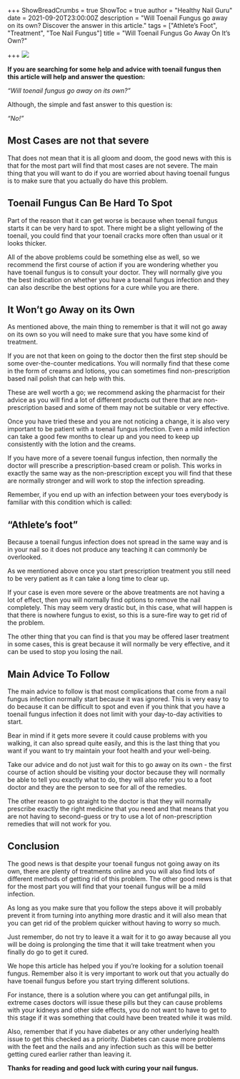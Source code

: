 +++
ShowBreadCrumbs = true
ShowToc = true
author = "Healthy Nail Guru"
date = 2021-09-20T23:00:00Z
description = "Will Toenail Fungus go away on its own? Discover the answer in this article."
tags = ["Athlete’s Foot", "Treatment", "Toe Nail Fungus"]
title = "Will Toenail Fungus Go Away On It’s Own?"

+++
![](/uploads/lucrezia-carnelos-kn6qrwtnaty-unsplash.jpg)

**If you are searching for some help and advice with toenail fungus then this article will help and answer the question:**

_“Will toenail fungus go away on its own?”_

Although, the simple and fast answer to this question is:

_“No!”_

## Most Cases are not that severe

That does not mean that it is all gloom and doom, the good news with this is that for the most part will find that most cases are not severe. The main thing that you will want to do if you are worried about having toenail fungus is to make sure that you actually do have this problem.

## Toenail Fungus Can Be Hard To Spot

Part of the reason that it can get worse is because when toenail fungus starts it can be very hard to spot. There might be a slight yellowing of the toenail, you could find that your toenail cracks more often than usual or it looks thicker.

All of the above problems could be something else as well, so we recommend the first course of action if you are wondering whether you have toenail fungus is to consult your doctor. They will normally give you the best indication on whether you have a toenail fungus infection and they can also describe the best options for a cure while you are there.

## It Won’t go Away on its Own

As mentioned above, the main thing to remember is that it will not go away on its own so you will need to make sure that you have some kind of treatment.

If you are not that keen on going to the doctor then the first step should be some over-the-counter medications. You will normally find that these come in the form of creams and lotions, you can sometimes find non-prescription based nail polish that can help with this.

These are well worth a go; we recommend asking the pharmacist for their advice as you will find a lot of different products out there that are non-prescription based and some of them may not be suitable or very effective.

Once you have tried these and you are not noticing a change, it is also very important to be patient with a toenail fungus infection. Even a mild infection can take a good few months to clear up and you need to keep up consistently with the lotion and the creams.

If you have more of a severe toenail fungus infection, then normally the doctor will prescribe a prescription-based cream or polish. This works in exactly the same way as the non-prescription except you will find that these are normally stronger and will work to stop the infection spreading.

Remember, if you end up with an infection between your toes everybody is familiar with this condition which is called:

## “Athlete’s foot”

Because a toenail fungus infection does not spread in the same way and is in your nail so it does not produce any teaching it can commonly be overlooked.

As we mentioned above once you start prescription treatment you still need to be very patient as it can take a long time to clear up.

If your case is even more severe or the above treatments are not having a lot of effect, then you will normally find options to remove the nail completely. This may seem very drastic but, in this case, what will happen is that there is nowhere fungus to exist, so this is a sure-fire way to get rid of the problem.

The other thing that you can find is that you may be offered laser treatment in some cases, this is great because it will normally be very effective, and it can be used to stop you losing the nail.

## Main Advice To Follow

The main advice to follow is that most complications that come from a nail fungus infection normally start because it was ignored. This is very easy to do because it can be difficult to spot and even if you think that you have a toenail fungus infection it does not limit with your day-to-day activities to start.

Bear in mind if it gets more severe it could cause problems with you walking, it can also spread quite easily, and this is the last thing that you want if you want to try maintain your foot health and your well-being.

Take our advice and do not just wait for this to go away on its own - the first course of action should be visiting your doctor because they will normally be able to tell you exactly what to do, they will also refer you to a foot doctor and they are the person to see for all of the remedies.

The other reason to go straight to the doctor is that they will normally prescribe exactly the right medicine that you need and that means that you are not having to second-guess or try to use a lot of non-prescription remedies that will not work for you.

## Conclusion

The good news is that despite your toenail fungus not going away on its own, there are plenty of treatments online and you will also find lots of different methods of getting rid of this problem. The other good news is that for the most part you will find that your toenail fungus will be a mild infection.

As long as you make sure that you follow the steps above it will probably prevent it from turning into anything more drastic and it will also mean that you can get rid of the problem quicker without having to worry so much.

Just remember, do not try to leave it a wait for it to go away because all you will be doing is prolonging the time that it will take treatment when you finally do go to get it cured.

We hope this article has helped you if you’re looking for a solution toenail fungus. Remember also it is very important to work out that you actually do have toenail fungus before you start trying different solutions.

For instance, there is a solution where you can get antifungal pills, in extreme cases doctors will issue these pills but they can cause problems with your kidneys and other side effects, you do not want to have to get to this stage if it was something that could have been treated while it was mild.

Also, remember that if you have diabetes or any other underlying health issue to get this checked as a priority. Diabetes can cause more problems with the feet and the nails and any infection such as this will be better getting cured earlier rather than leaving it.

**Thanks for reading and good luck with curing your nail fungus.**